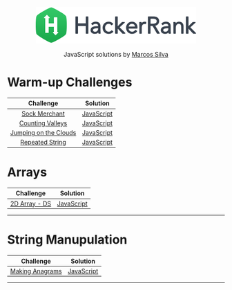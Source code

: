 <p align="center">
  <a href="https://www.hackerrank.com/marcosgustavobh">
    <img alt="HackerRank" src="https://raw.githubusercontent.com/marcossilvabr/hackerrank-js/master/hacker-rank-logo.png">
  </a>
</p>
<p align="center">
</p>
<p align="center">
  JavaScript solutions by <a alt="HackerRank Profile" href="https://www.hackerrank.com/marcosgustavobh" >Marcos Silva</a>
</p>

# Warm-up Challenges
| Challenge       | Solution |
|:---------------:|:--------:|
[Sock Merchant](https://www.hackerrank.com/challenges/sock-merchant)| [JavaScript](WarmUpChallenges/sockMerchant.js) |
[Counting Valleys](https://www.hackerrank.com/challenges/counting-valleys)| [JavaScript](WarmUpChallenges/countingValleys.js) |
[Jumping on the Clouds](https://www.hackerrank.com/challenges/jumping-on-the-clouds)| [JavaScript](WarmUpChallenges/jumpingOnTheClouds.js) |
[Repeated String](https://www.hackerrank.com/challenges/repeated-string)| [JavaScript](WarmUpChallenges/repeatedString.js) |

# Arrays
| Challenge       | Solution |
|:---------------:|:--------:|
[2D Array - DS](https://www.hackerrank.com/challenges/2d-array)| [JavaScript](Arrays/2dArray.js) |
---

# String Manupulation
| Challenge       | Solution |
|:---------------:|:--------:|
[Making Anagrams](https://www.hackerrank.com/challenges/alternating-characters)| [JavaScript](StringManipulation/makingAnagrams.js) |
---
